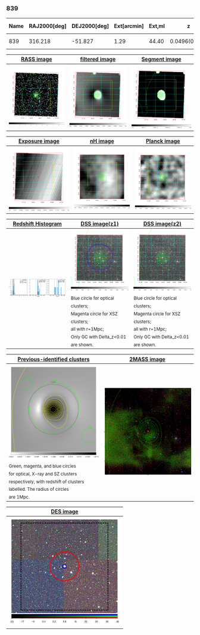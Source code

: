 <div STYLE="page-break-after: always;"></div>

### 839

|Name|RAJ2000[deg]|DEJ2000[deg] |Ext[arcmin]| Ext,ml | z | z_src| C|GC(XSZ,Delta_z<0.01)| GC(OPT,Delta_z<0.01)|GC| R_sig[arcmin] | R500[arcmin] | R500[Mpc]| CRsig[c/s] | CR500[c/s] |L500[1E44 erg/s]|F500[1E-12 erg/s/cm^2]| M500[1E14 Msun]|Tx[keV]|Cnt_sig|Beta|Rc[arcmin]|Comment|Alias|
|---|---|---|---|---|---|------|---|--------|---------|----------|---|---|---|---|---|---|---|---|---|---|---|---|---|---|
|839| 316.218| -51.827| 1.29| 44.40| 0.0496(0.005)| z1, z_xsz| B| MCXC| N| MCXC, N| 30.700| 13.555| 0.789| 0.460(0.146)| 0.421(0.133)| 0.454(0.085)| 7.799(1.465)| 1.46(0.14)| 2.75(0.17)| 139.3| 0.938(-0.073+0.045)| 3.276(-0.372+0.293)| -| k074|

|[RASS image](../image/839/839_img.pdf)|[filtered image](../image/839/839_fil.pdf)|[Segment image](../image/839/839_seg.pdf)|
|-------------------|--------------------|-------------------|
| <img src="../image/839/839_img.png" width="300">  | <img src="../image/839/839_fil.png" width="300">   | <img src="../image/839/839_seg.png" width="300">  |

|[Exposure image](../image/839/839_mex.pdf)| [nH image](../image/839/839_nh.pdf)| [Planck image](../image/839/839_p.pdf)|
|-------------------|--------------------|-------------------|
|<img src="../image/839/839_mex.png" width="300">   | <img src="../image/839/839_nh.png" width="300">    | <img src="../image/839/839_p.png" width="300"> |

|[Redshift Histogram](../image/839/839_zg.pdf) | [DSS image(z1)](../image/839/839_dss_z1.pdf)      |  [DSS image(z2)](../image/839/839_dss_z2.pdf)    |
|-------------------|--------------------|-------------------|
|<img src="../image/839/839_zg.png" width="300"> |<img src="../image/839/839_dss_z1.png" width="300"> <sub><br>Blue circle for optical clusters; <br>Magenta circle for XSZ clusters; <br>all with r=1Mpc; <br>Only GC with Delta_z<0.01 are shown. </sub>| <img src="../image/839/839_dss_z2.png" width="300"><sub><br>Blue circle for optical clusters; <br>Magenta circle for XSZ clusters; <br>all with r=1Mpc; <br>Only GC with Delta_z<0.01 are shown. </sub> |

|[Previous-identified clusters](../image/839/839_gc.pdf) | [2MASS image](../image/839/839_2mass.pdf)      |
|-------------------|-------------------|
|<img src=../image/839/839_gc.png width="300"> <br><sub>Green, magenta, and blue circles <br>for optical, X-ray and SZ clusters <br>respectively, with redshift of clusters <br>labelled. The radius of circles <br>are 1Mpc.</sub>|<img src="../image/839/839_2mass.png" width="300">  |

|[DES image](../image/839/839_des.pdf)   |
|-------------------|
| <img src="../image/839/839_des.png" width="300">  |
